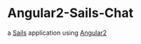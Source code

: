 # Angular2-Sails-Chat

a [Sails](http://sailsjs.org) application using [Angular2](https://angular.io/)

